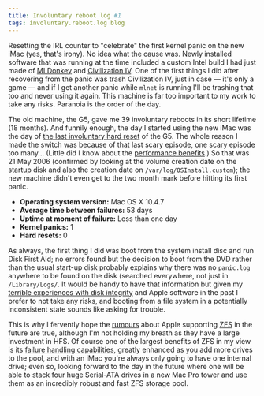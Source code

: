 ```yaml
---
title: Involuntary reboot log #1
tags: involuntary.reboot.log blog
---
```


Resetting the IRL counter to "celebrate" the first kernel panic on the new iMac (yes, that's irony). No idea what the cause was. Newly installed software that was running at the time included a custom Intel build I had just made of [MLDonkey](http://mldonkey.sourceforge.net/Main_Page) and [Civilization IV](http://www.firaxis.com/games/game_detail.php?gameid=10). One of the first things I did after recovering from the panic was trash Civilization IV, just in case — it's only a game — and if I get another panic while `mlnet` is running I'll be trashing that too and never using it again. This machine is far too important to my work to take any risks. Paranoia is the order of the day.





The old machine, the G5, gave me 39 involuntary reboots in its short lifetime (18 months). And funnily enough, the day I started using the new iMac was the day of [the last involuntary hard reset](http://www.wincent.com/a/about/wincent/weblog/archives/2006/05/involuntary_reb_1.php) of the G5. The whole reason I made the switch was because of that last scary episode, one scary episode too many... (Little did I know about the [performance benefits](http://www.wincent.com/a/about/wincent/weblog/archives/2006/05/imac_memory_upg.php).) So that was 21 May 2006 (confirmed by looking at the volume creation date on the startup disk and also the creation date on `/var/log/OSInstall.custom`); the new machine didn't even get to the two month mark before hitting its first panic.

-   **Operating system version:** Mac OS X 10.4.7
-   **Average time between failures:** 53 days
-   **Uptime at moment of failure:** Less than one day
-   **Kernel panics:** 1
-   **Hard resets:** 0

As always, the first thing I did was boot from the system install disc and run Disk First Aid; no errors found but the decision to boot from the DVD rather than the usual start-up disk probably explains why there was no `panic.log` anywhere to be found on the disk (searched everywhere, not just in `/Library/Logs/`. It would be handy to have that information but given my [terrible experiences with disk integrity](http://www.wincent.com/a/about/wincent/weblog/archives/2006/05/involuntary_reb_1.php#more) and Apple software in the past I prefer to not take any risks, and booting from a file system in a potentially inconsistent state sounds like asking for trouble.

This is why I fervently hope the [rumours](http://www.osnews.com/story.php?news_id=14473) about Apple supporting [ZFS](http://www.opensolaris.org/os/community/zfs/) in the future are true, although I'm not holding my breath as they have a large investment in HFS. Of course one of the largest benefits of ZFS in my view is its [failure handling capabilities](http://www.opensolaris.org/os/community/zfs/docs/zfs_last.pdf), greatly enhanced as you add more drives to the pool, and with an iMac you're always only going to have one internal drive; even so, looking forward to the day in the future where one will be able to stack four huge Serial-ATA drives in a new Mac Pro tower and use them as an incredibly robust and fast ZFS storage pool.
